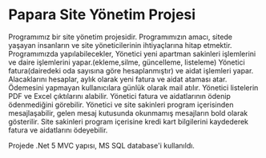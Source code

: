 # Papara Site Yönetim Projesi

Programımız bir site yönetim projesidir. Programımızın amacı, sitede yaşayan insanların ve site yöneticilerinin ihtiyaçlarına hitap etmektir.
Programımızda yapılabilecekler, 
Yönetici yeni apartman sakinleri işlemlerini ve daire işlemlerini yapar.(ekleme,silme, güncelleme, listeleme)
Yönetici fatura(dairedeki oda sayısına göre hesaplanmıştır) ve aidat işlemleri yapar. Alacaklarını hesaplar, aylık olarak yeni fatura ve aidat ataması atar.
Ödemesini yapmayan kullanıcılara günlük olarak mail atılır.
Yönetici listelerin PDF ve Excel çıktılarını alabilir.
Yönetici fatura ve aidatlarının ödenip ödenmediğini görebilir.
Yönetici ve site sakinleri program içerisinden mesajlaşabilir, gelen mesaj kutusunda okunmamış mesajların bold olarak gösterilir.
Site sakinleri program içerisine kredi kart bilgilerini kaydederek fatura ve aidatlarını ödeyebilir.

Projede .Net 5 MVC yapısı, MS SQL database'i kullanıldı.
